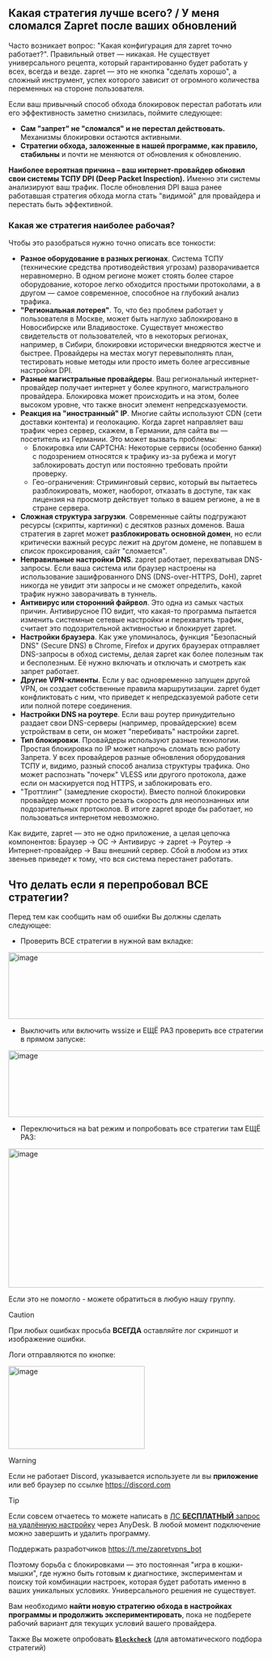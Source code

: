 ## Какая стратегия лучше всего? / У меня сломался Zapret после ваших обновлений
Часто возникает вопрос: "Какая конфигурация для zapret точно работает?". Правильный ответ — никакая. Не существует универсального рецепта, который гарантированно будет работать у всех, всегда и везде. zapret — это не кнопка "сделать хорошо", а сложный инструмент, успех которого зависит от огромного количества переменных на стороне пользователя.

Если ваш привычный способ обхода блокировок перестал работать или его эффективность заметно снизилась, поймите следующее:

*   **Сам "запрет" не "сломался" и не перестал действовать.** Механизмы блокировки остаются активными.
*   **Стратегии обхода, заложенные в нашей программе, как правило, стабильны** и почти не меняются от обновления к обновлению.

**Наиболее вероятная причина – ваш интернет-провайдер обновил свои системы ТСПУ DPI (Deep Packet Inspection).** Именно эти системы анализируют ваш трафик. После обновления DPI ваша ранее работавшая стратегия обхода могла стать "видимой" для провайдера и перестать быть эффективной.

### Какая же стратегия наиболее рабочая?
Чтобы это разобраться нужно точно описать все тонкости:

- **Разное оборудование в разных регионах**. Система ТСПУ (технические средства противодействия угрозам) разворачивается неравномерно. В одном регионе может стоять более старое оборудование, которое легко обходится простыми протоколами, а в другом — самое современное, способное на глубокий анализ трафика.
- **"Региональная лотерея"**. То, что без проблем работает у пользователя в Москве, может быть наглухо заблокировано в Новосибирске или Владивостоке. Существует множество свидетельств от пользователей, что в некоторых регионах, например, в Сибири, блокировки исторически внедряются жестче и быстрее. Провайдеры на местах могут перевыполнять план, тестировать новые методы или просто иметь более агрессивные настройки DPI.
- **Разные магистральные провайдеры**. Ваш региональный интернет-провайдер получает интернет у более крупного, магистрального провайдера. Блокировка может происходить и на этом, более высоком уровне, что также вносит элемент непредсказуемости.
- **Реакция на "иностранный" IP**. Многие сайты используют CDN (сети доставки контента) и геолокацию. Когда zapret направляет ваш трафик через сервер, скажем, в Германии, для сайта вы — посетитель из Германии. Это может вызвать проблемы:
  - Блокировка или CAPTCHA: Некоторые сервисы (особенно банки) с подозрением относятся к трафику из-за рубежа и могут заблокировать доступ или постоянно требовать пройти проверку.
  - Гео-ограничения: Стриминговый сервис, который вы пытаетесь разблокировать, может, наоборот, отказать в доступе, так как лицензия на просмотр действует только в вашем регионе, а не в стране сервера.
- **Сложная структура загрузки**. Современные сайты подгружают ресурсы (скрипты, картинки) с десятков разных доменов. Ваша стратегия в zapret может **разблокировать основной домен**, но если критически важный ресурс лежит на другом домене, не попавшем в список проксирования, сайт "сломается".
- **Неправильные настройки DNS**. zapret работает, перехватывая DNS-запросы. Если ваша система или браузер настроены на использование зашифрованного DNS (DNS-over-HTTPS, DoH), zapret никогда не увидит эти запросы и не сможет определить, какой трафик нужно заворачивать в туннель.
- **Антивирус или сторонний файрвол**. Это одна из самых частых причин. Антивирусное ПО видит, что какая-то программа пытается изменить системные сетевые настройки и перехватить трафик, считает это подозрительной активностью и блокирует zapret.
- **Настройки браузера**. Как уже упоминалось, функция "Безопасный DNS" (Secure DNS) в Chrome, Firefox и других браузерах отправляет DNS-запросы в обход системы, делая zapret как более полезным так и бесполезным. Её нужно включать и отключать и смотреть как запрет работает.
- **Другие VPN-клиенты**. Если у вас одновременно запущен другой VPN, он создает собственные правила маршрутизации. zapret будет конфликтовать с ним, что приведет к непредсказуемой работе сети или полной потере соединения.
- **Настройки DNS на роутере**. Если ваш роутер принудительно раздает свои DNS-серверы (например, провайдерские) всем устройствам в сети, он может "перебивать" настройки zapret.
- **Тип блокировки**. Провайдеры используют разные технологии. Простая блокировка по IP может напрочь сломать всю работу Запрета. У всех провайдеров разные обновления оборудования ТСПУ и, видимо, разный способ анализа структуры трафика. Оно может распознать "почерк" VLESS или другого протокола, даже если он маскируется под HTTPS, и заблокировать его.
- "Троттлинг" (замедление скорости). Вместо полной блокировки провайдер может просто резать скорость для неопознанных или подозрительных протоколов. В итоге zapret вроде бы работает, но пользоваться интернетом невозможно.

Как видите, zapret — это не одно приложение, а целая цепочка компонентов: Браузер → ОС → Антивирус → zapret → Роутер → Интернет-провайдер → Ваш внешний сервер. Сбой в любом из этих звеньев приведет к тому, что вся система перестанет работать.

## Что делать если я перепробовал ВСЕ стратегии?
Перед тем как сообщить нам об ошибки Вы должны сделать следующее:
- Проверить ВСЕ стратегии в нужной вам вкладке:

<img width="930" height="132" alt="image" src="https://github.com/user-attachments/assets/621ea548-7b7c-444d-8dca-442ed42ad5fd" />

- Выключить или включить wssize и ЕЩЁ РАЗ проверить все стратегии в прямом запуске:

<img width="930" height="132" alt="image" src="https://github.com/user-attachments/assets/6e006422-2255-45c4-a4be-5e042d9906f3" />

- Переключиться на bat режим и попробовать все стратегии там ЕЩЁ РАЗ:

<img width="567" height="275" alt="image" src="https://github.com/user-attachments/assets/2438c3d0-8af3-4e5c-ad13-88cb5e692be2" />

Если это не помогло - можете обратиться в любую нашу группу.


> [!CAUTION]  
> При любых ошибках просьба **ВСЕГДА** оставляйте лог скриншот и изображение ошибки.

Логи отправляются по кнопке:

<img width="269" height="164" alt="image" src="https://github.com/user-attachments/assets/267f15e9-7206-4169-afb3-d5901da8a956" />


> [!WARNING]  
> Если не работает Discord, указывается используете ли вы **приложение** или веб браузер по ссылке https://discord.com

> [!TIP]  
> Если совсем отчаетесь то можете написать в [ЛС **БЕСПЛАТНЫЙ** запрос на удалённую настройку](https://t.me/youtubenotwork/4764) через AnyDesk. В любой момент подключение можно завершить и удалить программу.
> 
> Поддержать разработчиков https://t.me/zapretvpns_bot
> 
Поэтому борьба с блокировками — это постоянная "игра в кошки-мышки", где нужно быть готовым к диагностике, экспериментам и поиску той комбинации настроек, которая будет работать именно в ваших уникальных условиях. Универсального решения не существует.

Вам необходимо **найти новую стратегию обхода в настройках программы и продолжить экспериментировать**, пока не подберете рабочий вариант для текущих условий вашего провайдера.

Также Вы можете опробовать **[`Blockcheck`](https://github.com/youtubediscord/zapret/blob/main/docs/blockcheck.md)** (для автоматического подбора стратегий)
